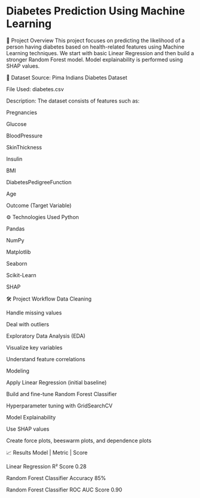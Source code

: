 # Diabetes Prediction Using Machine Learning

🧩 Project Overview
This project focuses on predicting the likelihood of a person having diabetes based on health-related features using Machine Learning techniques.
We start with basic Linear Regression and then build a stronger Random Forest model.
Model explainability is performed using SHAP values.

📂 Dataset
Source: Pima Indians Diabetes Dataset

File Used: diabetes.csv

Description: The dataset consists of features such as:

Pregnancies

Glucose

BloodPressure

SkinThickness

Insulin

BMI

DiabetesPedigreeFunction

Age

Outcome (Target Variable)






⚙️ Technologies Used
Python

Pandas

NumPy

Matplotlib

Seaborn

Scikit-Learn

SHAP




🛠️ Project Workflow
Data Cleaning

Handle missing values

Deal with outliers

Exploratory Data Analysis (EDA)

Visualize key variables

Understand feature correlations




Modeling

Apply Linear Regression (initial baseline)

Build and fine-tune Random Forest Classifier

Hyperparameter tuning with GridSearchCV

Model Explainability

Use SHAP values

Create force plots, beeswarm plots, and dependence plots



📈 Results
Model                       	| Metric             	| Score


Linear Regression	            R² Score	              0.28


Random Forest Classifier    	Accuracy	              85%


Random Forest Classifier	    ROC AUC Score         	0.90


